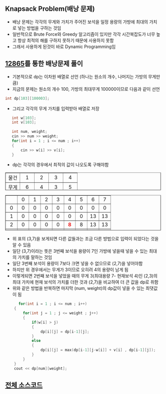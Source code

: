 ## Knapsack Problem(배낭 문제)
* 배낭 문제는 각각의 무게와 가치가 주어진 보석을 일정 용량의 가방에 최대의 가치로 넣는 방법을 구하는 것임
* 일반적으로 Brute Force와 Greedy 알고리즘이 있지만 각각 시간복잡도가 너무 높고 항상 최적의 해를 구하지 못하기 때문에 사용하지 못함
* 그래서 사용하게 된것이 바로 Dynamic Programming임  
 
## <a href = "https://www.acmicpc.net/problem/12865">12865</a>를 통한 배낭문제 풀이
* 기본적으로 dp는 이차원 배열로 선언 (하나는 원소의 개수, 나머지는 가방의 무게만큼)
* 지금의 문제는 원소의 개수 100, 가방의 최대무게 100000이므로 다음과 같이 선언
 ```cpp
 int dp[103][100003];
 ```
 * 그리고 각각의 무게 가치를 입력받아 배열로 저장
 ``` cpp
    int w[103];
    int v[103];
    
    int num, weight;
    cin >> num >> weight;
    for(int i = 1 ; i <= num ; i++)
    {
        cin >> w[i] >> v[i];
    }
```
* dp는 각각의 경우에서 최적의 값이 나오도록 구해야함

<table style="border-collapse: collapse; width: 100%; height: 57px;" border="1" data-ke-style="style12">
<tbody>
<tr style="height: 19px;">
<td style="width: 20%; height: 19px; text-align: center;">물건</td>
<td style="width: 20%; height: 19px; text-align: center;">1</td>
<td style="width: 20%; height: 19px; text-align: center;">2</td>
<td style="width: 20%; height: 19px; text-align: center;">3</td>
<td style="width: 20%; height: 19px; text-align: center;">4</td>
</tr>
<tr style="height: 19px;">
<td style="width: 20%; height: 19px; text-align: center;">무게</td>
<td style="width: 20%; height: 19px; text-align: center;">6</td>
<td style="width: 20%; height: 19px; text-align: center;">4</td>
<td style="width: 20%; height: 19px; text-align: center;">3</td>
<td style="width: 20%; height: 19px; text-align: center;">5</td>
</tr>
<tr style="height: 19px;">
<td style="width: 20%; height: 19px; text-align: center;">가치</td>
<td style="width: 20%; height: 19px; text-align: center;">13</td>
<td style="width: 20%; height: 19px; text-align: center;">8</td>
<td style="width: 20%; height: 19px; text-align: center;">6</td>
<td style="width: 20%; height: 19px; text-align: center;">12</td>
</tr>
  
<table style="border-collapse: collapse; width: 100%; height: 114px;" border="1" data-ke-style="style12">
<tbody>
<tr style="height: 19px;">
<td style="width: 11.1111%; text-align: center; height: 19px;">&nbsp;</td>
<td style="width: 11.1111%; text-align: center; height: 19px;">0</td>
<td style="width: 11.1111%; text-align: center; height: 19px;">1</td>
<td style="width: 11.1111%; text-align: center; height: 19px;">2</td>
<td style="width: 11.1111%; text-align: center; height: 19px;">3</td>
<td style="width: 11.1111%; text-align: center; height: 19px;">4</td>
<td style="width: 11.1111%; text-align: center; height: 19px;">5</td>
<td style="width: 11.1111%; text-align: center; height: 19px;">6</td>
<td style="width: 11.1111%; text-align: center; height: 19px;">7</td>
</tr>
<tr style="height: 19px;">
<td style="width: 11.1111%; text-align: center; height: 19px;">0</td>
<td style="width: 11.1111%; text-align: center; height: 19px;">0</td>
<td style="width: 11.1111%; text-align: center; height: 19px;">0</td>
<td style="width: 11.1111%; text-align: center; height: 19px;">0</td>
<td style="width: 11.1111%; text-align: center; height: 19px;">0</td>
<td style="width: 11.1111%; text-align: center; height: 19px;">0</td>
<td style="width: 11.1111%; text-align: center; height: 19px;">0</td>
<td style="width: 11.1111%; text-align: center; height: 19px;">0</td>
<td style="width: 11.1111%; text-align: center; height: 19px;">0</td>
</tr>
<tr style="height: 19px;">
<td style="width: 11.1111%; text-align: center; height: 19px;">1</td>
<td style="width: 11.1111%; text-align: center; height: 19px;">0</td>
<td style="width: 11.1111%; text-align: center; height: 19px;">0</td>
<td style="width: 11.1111%; text-align: center; height: 19px;">0</td>
<td style="width: 11.1111%; text-align: center; height: 19px;">0</td>
<td style="width: 11.1111%; text-align: center; height: 19px;">0</td>
<td style="width: 11.1111%; text-align: center; height: 19px;">0</td>
<td style="width: 11.1111%; text-align: center; height: 19px;">13</td>
<td style="width: 11.1111%; text-align: center; height: 19px;">13</td>
</tr>
<tr style="height: 19px;">
<td style="width: 11.1111%; text-align: center; height: 19px;">2</td>
<td style="width: 11.1111%; text-align: center; height: 19px;">0</td>
<td style="width: 11.1111%; text-align: center; height: 19px;">0</td>
<td style="width: 11.1111%; text-align: center; height: 19px;">0</td>
<td style="width: 11.1111%; text-align: center; height: 19px;">0</td>
<td style="width: 11.1111%; text-align: center; height: 19px;"><b><span style="color: #ee2323;">8</span></b></td>
<td style="width: 11.1111%; text-align: center; height: 19px;">8</td>
<td style="width: 11.1111%; text-align: center; height: 19px;">13</td>
<td style="width: 11.1111%; text-align: center; height: 19px;">13</td>
</tr>
<tr style="height: 19px;">
<td style="width: 11.1111%; text-align: center; height: 19px;">3</td>
<td style="width: 11.1111%; text-align: center; height: 19px;">0</td>
<td style="width: 11.1111%; text-align: center; height: 19px;">0</td>
<td style="width: 11.1111%; text-align: center; height: 19px;">0</td>
<td style="width: 11.1111%; text-align: center; height: 19px;">6</td>
<td style="width: 11.1111%; text-align: center; height: 19px;">8</td>
<td style="width: 11.1111%; text-align: center; height: 19px;">8</td>
<td style="width: 11.1111%; text-align: center; height: 19px;">13</td>
<td style="width: 11.1111%; text-align: center; height: 19px;"><b><span style="color: #006dd7;">14</span></b></td>
</tr>
<tr style="height: 19px;">
<td style="width: 11.1111%; text-align: center; height: 19px;">4</td>
<td style="width: 11.1111%; text-align: center; height: 19px;">&nbsp;</td>
<td style="width: 11.1111%; text-align: center; height: 19px;">&nbsp;</td>
<td style="width: 11.1111%; text-align: center; height: 19px;">&nbsp;</td>
<td style="width: 11.1111%; text-align: center; height: 19px;">&nbsp;</td>
<td style="width: 11.1111%; text-align: center; height: 19px;">&nbsp;</td>
<td style="width: 11.1111%; text-align: center; height: 19px;">&nbsp;</td>
<td style="width: 11.1111%; text-align: center; height: 19px;">&nbsp;</td>
<td style="width: 11.1111%; text-align: center; height: 19px;">&nbsp;</td>
</tr>
</tbody>
</table>
  
* 위 표의 (3,7)을 보게되면 다른 값들과는 조금 다른 방법으로 입력이 되었다는 것을 알 수 있음  
* 일단 (3,7)이라는 뜻은 3번째 보석을 용량이 7인 가방에 넣을때 넣을 수 있는 최대의 가치를 말하는 것임  
* 일단 3번째 보석이 용량이 7보다 크면 넣을 수 없으므로 (2,7)을 넣어야함  
* 하지만 위 경우에서는 무게가 3이므로 오히려 4의 용량이 남게 됨
* 이렇게되면 2번째 보석을 넣었을 때의 무게 3(최대용량 7- 현재보석 4)인 (2,3)의 최대 가치에 현재 보석의 가치를 더한 것과 (2,7)을 비교하여 더 큰 값을 dp로 취함
* 위와 같은 방법을 반복하면 마지막 (num, weight)의 dp값이 넣을 수 있는 최댓값이 됨
``` cpp
      for(int i = 1 ; i <= num ; i++)
    {
        for(int j = 1 ; j <= weight ; j++)
        {
            if(w[i] > j)
            {
                dp[i][j] = dp[i-1][j];
            }
            else
            {
                dp[i][j] = max(dp[i-1][j-w[i]] + v[i] , dp[i-1][j]);
            }
        }
    }
    cout << dp[num][weight];
  ```

 ##  <a href ="Dynamic Programming/12865.cpp">전체 소스코드</a>
